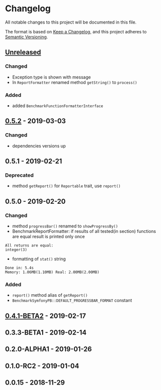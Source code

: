 # Changelog
All notable changes to this project will be documented in this file.

The format is based on [Keep a Changelog](https://keepachangelog.com/en/1.0.0/),
and this project adheres to [Semantic Versioning](https://semver.org/spec/v2.0.0.html).


## [Unreleased]

### Changed
- Exception type is shown with message
- In `ReportFormatter` renamed method `getString()` to `process()` 

### Added
- added `BenchmarkFunctionFormatterInterface`

## [0.5.2] - 2019-03-03
### Changed
- dependencies versions up

## 0.5.1 - 2019-02-21
### Deprecated
- method `getReport()` for `Reportable` trait, use `report()`

## 0.5.0 - 2019-02-20

### Changed
- method `progressBar()` renamed to `showProgressBy()`
- BenchmarkReportFormatter: if results of all tested(in section) functions are equal result is printed only once
```
All returns are equal: 
integer(3) 
```
- formatting of `stat()` string
```
Done in: 5.4s
Memory: 1.06MB(1.10MB) Real: 2.00MB(2.00MB)
```

### Added
- `report()` method alias of `getReport()`
- `BenchmarkSymfonyPB::DEFAULT_PROGRESSBAR_FORMAT` constant

## [0.4.1-BETA2] - 2019-02-17

## 0.3.3-BETA1 - 2019-02-14

## 0.2.0-ALPHA1 - 2019-01-26

## 0.1.0-RC2 - 2019-01-04

## 0.0.15 - 2018-11-29


[Unreleased]: https://github.com/alecrabbit/php-simple-profiler/compare/0.5.2....HEAD
[0.5.2]: https://github.com/alecrabbit/php-simple-profiler/compare/0.4.1-BETA2...0.5.2
[0.4.1-BETA2]: https://github.com/alecrabbit/php-simple-profiler/compare/0.3.3-BETA1...0.4.1-BETA2